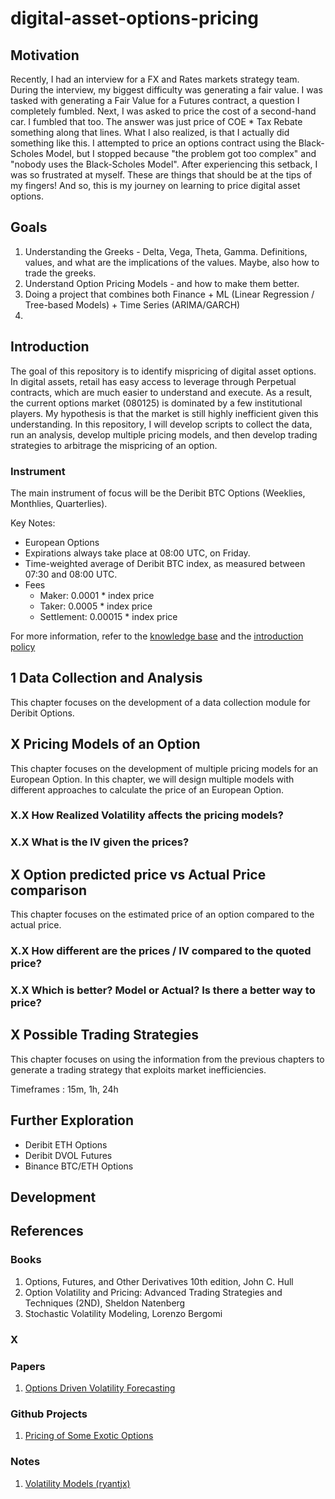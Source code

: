# digital-asset-options-pricing

## Motivation
Recently, I had an interview for a FX and Rates markets strategy team. During the interview, my biggest difficulty was generating a fair value. I was tasked with generating a Fair Value for a Futures contract, a question I completely fumbled. Next, I was asked to price the cost of a second-hand car. I fumbled that too. The answer was just price of COE * Tax Rebate something along that lines. What I also realized, is that I actually did something like this. I attempted to price an options contract using the Black-Scholes Model, but I stopped because "the problem got too complex" and "nobody uses the Black-Scholes Model". After experiencing this setback, I was so frustrated at myself. These are things that should be at the tips of my fingers! And so, this is my journey on learning to price digital asset options.

## Goals
1. Understanding the Greeks - Delta, Vega, Theta, Gamma. Definitions, values, and what are the implications of the values. Maybe, also how to trade the greeks.
2. Understand Option Pricing Models - and how to make them better.
3. Doing a project that combines both Finance + ML (Linear Regression / Tree-based Models) + Time Series (ARIMA/GARCH)
4. 

## Introduction
The goal of this repository is to identify mispricing of digital asset options. In digital assets, retail has easy access to leverage through Perpetual contracts, which are much easier to understand and execute. As a result, the current options market (080125) is dominated by a few institutional players. My hypothesis is that the market is still highly inefficient given this understanding. In this repository, I will develop scripts to collect the data, run an analysis, develop multiple pricing models, and then develop trading strategies to arbitrage the mispricing of an option. 

### Instrument
The main instrument of focus will be the Deribit BTC Options (Weeklies, Monthlies, Quarterlies).

Key Notes:
- European Options
- Expirations always take place at 08:00 UTC, on Friday.
- Time-weighted average of Deribit BTC index, as measured between 07:30 and 08:00 UTC.
- Fees
  - Maker: 0.0001 * index price
  - Taker: 0.0005 * index price
  - Settlement: 0.00015 * index price

For more information, refer to the [knowledge base](https://www.deribit.com/kb/linear_usdc_options) and the [introduction policy](https://www.deribit.com/kb/deribit-introduction-policy)

## 1 Data Collection and Analysis
This chapter focuses on the development of a data collection module for Deribit Options.

## X Pricing Models of an Option
This chapter focuses on the development of multiple pricing models for an European Option. In this chapter, we will design multiple models with different approaches to calculate the price of an European Option.

### X.X How Realized Volatility affects the pricing models? 

### X.X What is the IV given the prices?

## X Option predicted price vs Actual Price comparison
This chapter focuses on the estimated price of an option compared to the actual price. 

### X.X How different are the prices / IV compared to the quoted price?

### X.X Which is better? Model or Actual? Is there a better way to price?

## X Possible Trading Strategies
This chapter focuses on using the information from the previous chapters to generate a trading strategy that exploits market inefficiencies. 

Timeframes : 15m, 1h, 24h

## Further Exploration

- Deribit ETH Options
- Deribit DVOL Futures
- Binance BTC/ETH Options

## Development

## References

### Books
1. Options, Futures, and Other Derivatives 10th edition, John C. Hull
2. Option Volatility and Pricing: Advanced Trading Strategies and Techniques (2ND), Sheldon Natenberg
3. Stochastic Volatility Modeling, Lorenzo Bergomi 
### X

### Papers
1. [Options Driven Volatility Forecasting](https://papers.ssrn.com/sol3/papers.cfm?abstract_id=4790644)

### Github Projects
1. [Pricing of Some Exotic Options](https://github.com/AliBakly/Pricing-of-Some-Exotic-Options/tree/main)

### Notes
1. [Volatility Models (ryantjx)](https://github.com/ryantjx/ryantjx-quant/blob/main/notes/satistics/volatility_models.md)